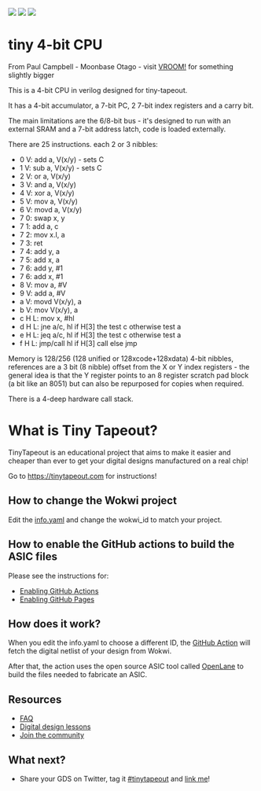 ![](../../workflows/gds/badge.svg) ![](../../workflows/docs/badge.svg) ![](../../workflows/test/badge.svg)

# tiny 4-bit CPU

From Paul Campbell - Moonbase Otago - visit [VROOM!](https://moonbaseotago.github.io/) for something slightly bigger

This is a 4-bit CPU in verilog designed for tiny-tapeout.

It has a 4-bit accumulator, a 7-bit PC, 2 7-bit index registers and a carry bit.

The main limitations are the 6/8-bit bus - it's designed to run with an external SRAM and a 7-bit address latch, code is loaded externally.

There are 25 instructions. each 2 or 3 nibbles:

- 0 V:	 add a, V(x/y)	- sets C
- 1 V: 	 sub a, V(x/y)	- sets C
- 2 V:	 or a, V(x/y)
- 3 V:	 and a, V(x/y)
- 4 V:	 xor a, V(x/y)
- 5 V:	 mov a, V(x/y)
- 6 V:	 movd a, V(x/y)
- 7 0:	 swap x, y
- 7 1:   add a, c
- 7 2:   mov x.l, a
- 7 3:   ret
- 7 4:   add y, a
- 7 5:   add x, a
- 7 6:   add y, #1
- 7 6:   add x, #1
- 8 V:	 mov a, #V
- 9 V:	 add a, #V 
- a V:	 movd V(x/y), a
- b V: 	 mov  V(x/y), a
- c H L: mov x, #hl
- d H L: jne a/c, hl	if H[3] the test c otherwise test a
- e H L: jeq a/c, hl	if H[3] the test c otherwise test a
- f H L: jmp/call hl    if H[3] call else jmp

Memory is 128/256 (128 unified or 128xcode+128xdata) 4-bit nibbles, references are a 3 bit (8 nibble) offset from the X or Y index registers - the general idea is that the Y register points to an 8 register scratch pad block (a bit like an 8051) but can also be repurposed for copies when required.

There is a 4-deep hardware call stack.


# What is Tiny Tapeout?

TinyTapeout is an educational project that aims to make it easier and cheaper than ever to get your digital designs manufactured on a real chip!

Go to https://tinytapeout.com for instructions!

## How to change the Wokwi project

Edit the [info.yaml](info.yaml) and change the wokwi_id to match your project.

## How to enable the GitHub actions to build the ASIC files

Please see the instructions for:

* [Enabling GitHub Actions](https://tinytapeout.com/faq/#when-i-commit-my-change-the-gds-action-isnt-running)
* [Enabling GitHub Pages](https://tinytapeout.com/faq/#my-github-action-is-failing-on-the-pages-part)

## How does it work?

When you edit the info.yaml to choose a different ID, the [GitHub Action](.github/workflows/gds.yaml) will fetch the digital netlist of your design from Wokwi.

After that, the action uses the open source ASIC tool called [OpenLane](https://www.zerotoasiccourse.com/terminology/openlane/) to build the files needed to fabricate an ASIC.

## Resources

* [FAQ](https://tinytapeout.com/faq/)
* [Digital design lessons](https://tinytapeout.com/digital_design/)
* [Join the community](https://discord.gg/rPK2nSjxy8)

## What next?

* Share your GDS on Twitter, tag it [#tinytapeout](https://twitter.com/hashtag/tinytapeout?src=hashtag_click) and [link me](https://twitter.com/matthewvenn)!
